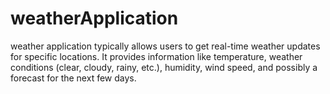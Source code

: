 # weatherApplication
weather application typically allows users to get real-time weather updates for specific locations. It provides information like temperature, weather conditions (clear, cloudy, rainy, etc.), humidity, wind speed, and possibly a forecast for the next few days.
